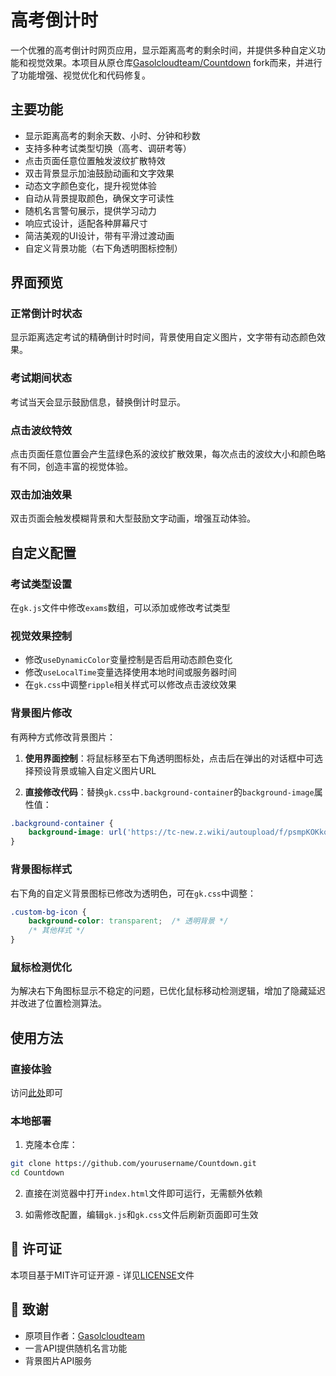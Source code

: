 # 高考倒计时

一个优雅的高考倒计时网页应用，显示距离高考的剩余时间，并提供多种自定义功能和视觉效果。本项目从原仓库[Gasolcloudteam/Countdown](https://github.com/Gasolcloudteam/Countdown) fork而来，并进行了功能增强、视觉优化和代码修复。

## 主要功能

- 显示距离高考的剩余天数、小时、分钟和秒数
- 支持多种考试类型切换（高考、调研考等）
- 点击页面任意位置触发波纹扩散特效
- 双击背景显示加油鼓励动画和文字效果
- 动态文字颜色变化，提升视觉体验
- 自动从背景提取颜色，确保文字可读性
- 随机名言警句展示，提供学习动力
- 响应式设计，适配各种屏幕尺寸
- 简洁美观的UI设计，带有平滑过渡动画
- 自定义背景功能（右下角透明图标控制）

## 界面预览

### 正常倒计时状态
显示距离选定考试的精确倒计时时间，背景使用自定义图片，文字带有动态颜色效果。

### 考试期间状态
考试当天会显示鼓励信息，替换倒计时显示。

### 点击波纹特效
点击页面任意位置会产生蓝绿色系的波纹扩散效果，每次点击的波纹大小和颜色略有不同，创造丰富的视觉体验。

### 双击加油效果
双击页面会触发模糊背景和大型鼓励文字动画，增强互动体验。

## 自定义配置

### 考试类型设置
在`gk.js`文件中修改`exams`数组，可以添加或修改考试类型

### 视觉效果控制
- 修改`useDynamicColor`变量控制是否启用动态颜色变化
- 修改`useLocalTime`变量选择使用本地时间或服务器时间
- 在`gk.css`中调整`ripple`相关样式可以修改点击波纹效果

### 背景图片修改

有两种方式修改背景图片：

1. **使用界面控制**：将鼠标移至右下角透明图标处，点击后在弹出的对话框中可选择预设背景或输入自定义图片URL

2. **直接修改代码**：替换`gk.css`中`.background-container`的`background-image`属性值：
```css
.background-container {
    background-image: url('https://tc-new.z.wiki/autoupload/f/psmpKOKkqNsLYQfgjt2XBmShhF5SO20rmYlH2FEEX4iyl5f0KlZfm6UsKj-HyTuv/20250810/55Td/3840X2160/stsr.png');
}
```

### 背景图标样式
右下角的自定义背景图标已修改为透明色，可在`gk.css`中调整：
```css
.custom-bg-icon {
    background-color: transparent;  /* 透明背景 */
    /* 其他样式 */
}
```

### 鼠标检测优化
为解决右下角图标显示不稳定的问题，已优化鼠标移动检测逻辑，增加了隐藏延迟并改进了位置检测算法。

## 使用方法

### 直接体验
访问[此处](https://yuebittt.github.io/Countdown/)即可

### 本地部署

1. 克隆本仓库：
```bash
git clone https://github.com/yourusername/Countdown.git
cd Countdown
```

2. 直接在浏览器中打开`index.html`文件即可运行，无需额外依赖

3. 如需修改配置，编辑`gk.js`和`gk.css`文件后刷新页面即可生效

## 📄 许可证

本项目基于MIT许可证开源 - 详见[LICENSE](LICENSE)文件

## 🙏 致谢

- 原项目作者：[Gasolcloudteam](https://github.com/Gasolcloudteam)
- 一言API提供随机名言功能
- 背景图片API服务
